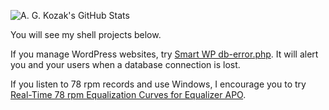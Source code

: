 ![A. G. Kozak's GitHub Stats](https://github-readme-stats.vercel.app/api?username=agkozak&show_icons=true&theme=onedark)

You will see my shell projects below.

If you manage WordPress websites, try [Smart WP db-error.php](https://github.com/agkozak/smart-wp-db-error). It will alert you and your users when a database connection is lost.

If you listen to 78 rpm records and use Windows, I encourage you to try [Real-Time 78 rpm Equalization Curves for Equalizer APO](https://agkozak.github.io/78curves/). 
